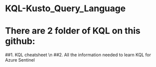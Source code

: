 # KQL-Kusto_Query_Language

# There are 2 folder of KQL on this github:
  ##1. KQL cheatsheet \n
  ##2. All the information needed to learn KQL for Azure Sentinel
